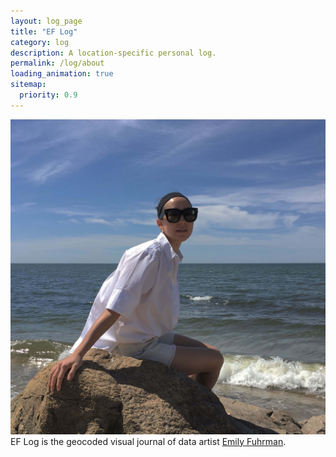 ```yaml
---
layout: log_page
title: "EF Log"
category: log
description: A location-specific personal log.
permalink: /log/about
loading_animation: true
sitemap:
  priority: 0.9
---
```

<div id='profile_img'><img src='/media/assets/profile.jpg'/></div>
EF Log is the geocoded visual journal of data artist <a href='/' target='_blank'>Emily Fuhrman</a>.